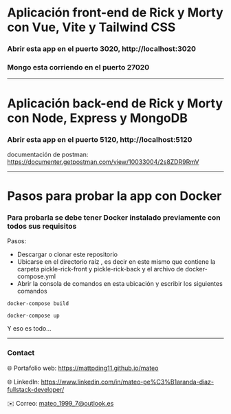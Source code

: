 # Aplicación front-end de Rick y Morty con Vue, Vite y Tailwind CSS

### Abrir esta app en el puerto 3020, http://localhost:3020

### Mongo esta corriendo en el puerto 27020 

---
# Aplicación back-end de Rick y Morty con Node, Express y MongoDB

### Abrir esta app en el puerto 5120,  http://localhost:5120 

documentación de postman: https://documenter.getpostman.com/view/10033004/2s8ZDR9RmV

---
# Pasos para probar la app con Docker

### Para probarla se debe tener Docker instalado previamente con todos sus requisitos
Pasos:
- Descargar o clonar este repositorio
- Ubicarse en el directorio raíz , es decir en este mismo que contiene la carpeta pickle-rick-front y pickle-rick-back y el archivo de docker-compose.yml
- Abrir la consola de comandos en esta ubicación y escribir los siguientes comandos
```
docker-compose build

docker-compose up
```

Y eso es todo…

---

### Contact
 
🌐 Portafolio web: https://mattpding11.github.io/mateo 
  
🌐 LinkedIn: https://www.linkedin.com/in/mateo-pe%C3%B1aranda-diaz-fullstack-developer/
  
✉️ Correo: mateo_1999_7@outlook.es

